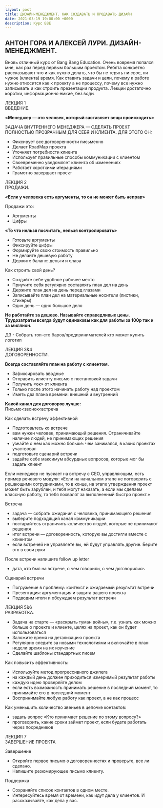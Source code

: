 ```yaml
---
layout: post
title: ДИЗАЙН-МЕНЕДЖМЕНТ. КАК СОЗДАВАТЬ И ПРОДАВАТЬ ДИЗАЙН
date: 2021-03-19 19:00:00 +0000
description: Курс BBE
---
```


## <span class="mark">АНТОН ГОРА И АЛЕКСЕЙ ЛУРИ. ДИЗАЙН-МЕНЕДЖМЕНТ.</span>

Вновь отличный курс от Bang Bang Education. Очень вовремя попался мне, как раз перед первым большим проектом. Ребята конкретно рассказывают что и как нужно делать, что бы не терять ни свое, ни чужое (клиента) время. Как ставить задачи и цели, почему к работе нужно относится как к проекту а не процессу, почему все нужно записывать и как строить презентации продукта. Лекции достаточно коротки, информационно емкие, без воды.

ЛЕКЦИЯ 1  
ВВЕДЕНИЕ.  

**«Менеджер — это человек, который заставляет вещи происходить»**

ЗАДАЧА ВНУТРЕННЕГО МЕНЕДЖЕРА — СДЕЛАТЬ ПРОЕКТ ПОЛНОСТЬЮ ПРОЗРАЧНЫМ ДЛЯ СЕБЯ И КЛИЕНТА. ДЛЯ ЭТОГО ОН:
* Фиксирует все договоренности письменно
* Делает RoadMap проекта
* Уточняет потребности клиента
* Использует правильные способы коммуникации с клиентом
* Своевременно уведомляет клиента об изменениях
* Работает короткими итерациями
* Грамотно завершает проект


ЛЕКЦИЯ 2  
ПРОДАЖИ.  

**«Если у человека есть аргументы, то он не может быть неправ»**

Продажи это:
* Аргументы
* Цифры

**«То что нельзя посчитать, нельзя контролировать»**

* Готовьте аргументы
* Фиксируйте цифры
* Формируйте свою стоимость правильно
* Не делайте дешевую работу
* Держите баланс: деньги и слава

Как строить свой день?
* Создайте себе удобное рабочее место
* Приучите себя регулярно составлять план дел на день
* Держите план дел на день перед глазами
* Записывайте план дел на материальные носители (листики, стикеры)
* Один день — одно большое дело

**Не работайте за дешево. Называйте справедливые цены. Трудозатраты всегда будут одинаковы как для работы за 100р так и за миллион.**

ДЗ - Собрать топ-сто баров/предпринимателей кто может купить логотип


ЛЕКЦИЯ 3&4  
ДОГОВОРЕННОСТИ.   


**Всегда составляйте план на работу с клиентом.**

* Зафиксировать вводные
* Отправить клиенту письмо с постановкой задачи
* Получить «ок» от клиента
* Только после этого начинать работу над проектом
* Иметь два плана времени: внешний и внутренний

**Какой канал для договоров лучше:**  
Письмо<звонок<встреча

Как сделать встречу эффективной
* Подготовьтесь ко встрече
* вам нужен человек, принимающий решения. Ограничивайте наличие людей, не принимающих решения
* узнайте о нем как можно больше: чем занимался, в каких проектах участвовал
* подготовьте сценарий встречи
* задайте себе максимум абсурдных вопросов, которые мог бы задать клиент

Если менеджер не пускает на встречу с СЕО, управляющим, есть пример речевого модуля:
«Если на начальном этапе не поговорить с решающими сотрудниками, то в конце, на этапе утверждения проект может быть зарублен, и тебя могут наказать, а если мы сделаем классную работу, то тебя похвалят за выполненный быстро проект.»

Встреча
* задача — собрать ожидания с человека, принимающего решения
* выберите подходящий канал коммуникации
* постарайтесь ограничить количество людей, которые не принимают решения
* итог встречи — договоренность, которую вы достигли вместе с клиентом
* если встречей не управляете вы, ей будут управлять другие. Берите это в свои руки

После встречи напишите follow up letter
* дата, кто был на встрече, о чем говорили, о чем договорились

Сценарий встречи
* Погружение в проблему: контекст и ожидаемый результат встречи
* Презентация: аргументация и защита вашего проекта
* Подводим итоги и обсуждаем результат встречи


ЛЕКЦИЯ 5&6  
РАЗРАБОТКА.   

* Задача на старте — «раскрыть туман войны», т.е. узнать как можно больше о проекте и клиенте, целях на проект, как он будет использоваться 
* Заложите время на детализацию проекта
* Регулярно следите за новыми технологиями и включайте в план недели время на их изучение
* Сделайте шаблоны стандартных писем

Как повысить эффективность:
* Используйте метод прогрессивного джипега
* на каждый день должен приходиться измеримый результат работы
* каждую идею проверяйте делом
* если есть возможность принимать решение в последний момент, то принимайте его в последний момент
* Воспринимайте любую работу как проект, а не как процесс

Как уменьшить количество звеньев в цепочке контактов:
* задать вопрос «Кто принимает решение по этому вопросу?»
* проговорить, какие сроки займет проект, если будете работать через посредников


ЛЕКЦИЯ 7  
ЗАВЕРШЕНИЕ ПРОЕКТА  

Завершение
* Откройте первое письмо о договоренностях и проверьте, все ли сделано.
* Напишите резюмирующее письмо клиенту.

Поддержка
* Сохраняйте список контактов в одном месте.
* Интересуйтесь время от времени, как идут дела у клиентов. И рассказывайте, как дела у вас.

